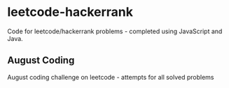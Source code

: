 # leetcode-hackerrank
Code for leetcode/hackerrank problems - completed using JavaScript and Java.

## August Coding
August coding challenge on leetcode - attempts for all solved problems
